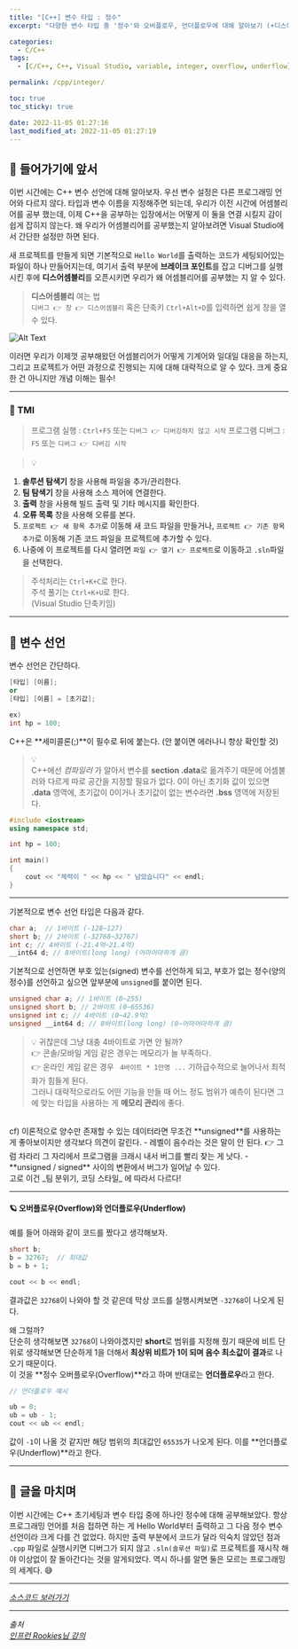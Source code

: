 ```yaml
---
title: "[C++] 변수 타입 : 정수"
excerpt: "다양한 변수 타입 중 '정수'와 오버플로우, 언더플로우에 대해 알아보기 (+디스어셈블리 보는 법)"

categories:
  - C/C++
tags:
  - [C/C++, C++, Visual Studio, variable, integer, overflow, underflow]

permalink: /cpp/integer/

toc: true
toc_sticky: true

date: 2022-11-05 01:27:16
last_modified_at: 2022-11-05 01:27:19
---
```


## 👻 들어가기에 앞서
이번 시간에는 C++ 변수 선언에 대해 알아보자. 우선 변수 설정은 다른 프로그래밍 언어와 다르지 않다. 타입과 변수 이름을 지정해주면 되는데, 우리가 이전 시간에 어셈블리어를 공부 했는데, 이제 C++을 공부하는 입장에서는 어떻게 이 둘을 연결 시킬지 감이 쉽게 잡히지 않는다. 왜 우리가 어셈블리어를 공부했는지 알아보려면 Visual Studio에서 간단한 설정만 하면 된다.   

새 프로젝트를 만들게 되면 기본적으로 ``` Hello World ```를 출력하는 코드가 세팅되어있는 파일이 하나 만들어지는데, 여기서 출력 부분에 **브레이크 포인트**를 잡고 디버그를 실행시킨 후에 **디스어셈블리**를 오픈시키면 우리가 왜 어셈블리어를 공부했는 지 알 수 있다.

> **디스어셈블리** 여는 법   
``` 디버그 👉 창 👉 디스어셈블리 ``` 혹은 단축키 ``` Ctrl+Alt+D ```를 입력하면 쉽게 창을 열 수 있다.

![Alt Text](/assets/images/posts_img/basics/cpp/variable/integer/disassembly.PNG)   

이러면 우리가 이제껏 공부해왔던 어셈블리어가 어떻게 기계어와 일대일 대응을 하는지, 그리고 프로젝트가 어떤 과정으로 진행되는 지에 대해 대략적으로 알 수 있다. 크게 중요한 건 아니지만 개념 이해는 필수!

***

### 🌱 TMI
> 프로그램 실행 : ``` Ctrl+F5 ``` 또는 ``` 디버그 👉 디버깅하지 않고 시작 ```
> 프로그램 디버그 : ``` F5 ``` 또는 ``` 디버그 👉 디버깅 시작 ```

> 💡   
1. **솔루션 탐색기** 창을 사용해 파일을 추가/관리한다.
2. **팀 탐색기** 창을 사용해 소스 제어에 연결한다.
3. **출력** 창을 사용해 빌드 출력 및 기타 메시지를 확인한다.
4. **오류 목록** 창을 사용해 오류를 본다.
5. ``` 프로젝트 👉 새 항목 추가 ```로 이동해 새 코드 파일을 만들거나, ``` 프로젝트 👉 기존 항목 추가 ```로 이동해 기존 코드 파일을 프로젝트에 추가할 수 있다.
6. 나중에 이 프로젝트를 다시 열려면 ``` 파일 👉 열기 👉 프로젝트 ```로 이동하고 ``` .sln ```파일을 선택한다.

> 주석처리는 ``` Ctrl+K+C ```로 한다.   
주석 풀기는 ``` Ctrl+K+U ```로 한다.   
(Visual Studio 단축키임)

***

## 👻 변수 선언
변수 선언은 간단하다.   

```c++
[타입] [이름];
or
[타입] [이름] = [초기값];

ex)
int hp = 100;
```

C++은 **세미콜론(;)**이 필수로 뒤에 붙는다. (안 붙이면 에러나니 항상 확인할 것)

> 💡   
C++에선 _컴파일러_ 가 알아서 변수를 **section .data**로 옮겨주기 때문에 어셈블러와 다르게 따로 공간을 지정할 필요가 없다. 0이 아닌 초기화 값이 있으면 **.data** 영역에, 초기값이 0이거나 초기값이 없는 변수라면 **.bss** 영역에 저장된다.

```c++
#include <iostream>
using namespace std;

int hp = 100;

int main()
{
    cout << "체력이 " << hp << " 남았습니다" << endl;
}
```

***

기본적으로 변수 선언 타입은 다음과 같다.   

```c++
char a;  // 1바이트 (-128~127)
short b; // 2바이트 (-32768~32767)
int c; // 4바이트 (-21.4억~21.4억)
__int64 d; // 8바이트(long long) (어마어마하게 큼)
```

기본적으로 선언하면 부호 있는(signed) 변수를 선언하게 되고, 부호가 없는 정수(양의 정수)를 선언하고 싶으면 앞부분에 ``` unsigned ```를 붙이면 된다.

```c++
unsigned char a; // 1바이트 (0~255)
unsigned short b; // 2바이트 (0~65536)
unsigned int c; // 4바이트 (0~42.9억)
unsigned __int64 d; // 8바이트(long long) (0~어마어마하게 큼)
```

> 💡 귀찮은데 그냥 대충 4바이트로 가면 안 될까?   
👉 콘솔/모바일 게임 같은 경우는 메모리가 늘 부족하다.   
👉 온라인 게임 같은 경우 ``` 4바이트 * 1만명 ...``` 기하급수적으로 늘어나서 최적화가 힘들게 된다.   
그러니 대략적으로라도 어떤 기능을 만들 때 어느 정도 범위가 예측이 된다면 그에 맞는 타입을 사용하는 게 **메모리 관리**에 좋다.   
<br>
cf) 이론적으로 양수만 존재할 수 있는 데이터라면 무조건 **unsigned**를 사용하는 게 좋아보이지만 생각보다 의견이 갈린다.   
- 레벨이 음수라는 것은 말이 안 된다. 👉 그럼 차라리 그 자리에서 프로그램을 크래시 내서 버그를 빨리 찾는 게 낫다.   
- **unsigned / signed** 사이의 변환에서 버그가 일어날 수 있다.   
<br>
고로 이건 _팀 분위기, 코딩 스타일_ 에 따라서 다르다!

***

#### 🪐 오버플로우(Overflow)와 언더플로우(Underflow)
예를 들어 아래와 같이 코드를 짰다고 생각해보자.   

```c++
short b;
b = 32767;  // 최대값
b = b + 1;

cout << b << endl;
```

결과값은 ``` 32768 ```이 나와야 할 것 같은데 막상 코드를 실행시켜보면 ``` -32768 ```이 나오게 된다.   

왜 그럴까?   
단순히 생각해보면 ``` 32768 ```이 나와야겠지만 **short**로 범위를 지정해 줬기 때문에 비트 단위로 생각해보면 단순하게 1을 더해서 **최상위 비트가 1이 되며 음수 최소값이 결과**로 나오기 때문이다.   
이 것을 **정수 오버플로우(Overflow)**라고 하며 반대로는 **언더플로우**라고 한다.   

```c++
// 언더플로우 예시

ub = 0;
ub = ub - 1;
cout << ub << endl;
```

값이 ``` -1 ```이 나올 것 같지만 해당 범위의 최대값인 ``` 65535 ```가 나오게 된다. 이를 **언더플로우(Underflow)**라고 한다.

***

## 👻 글을 마치며
이번 시간에는 C++ 초기세팅과 변수 타입 중에 하나인 정수에 대해 공부해보았다. 항상 프로그래밍 언어를 처음 접하면 하는 게 Hello World부터 출력하고 그 다음 정수 변수 선언이라 크게 다를 건 없었다. 하지만 출력 부분에서 코드가 달라 익숙치 않았던 점과 ``` .cpp ``` 파일로 실행시키면 디버그가 되지 않고 ``` .sln(솔루션 파일) ```로 프로젝트를 재시작 해야 이상없이 잘 돌아간다는 것을 알게되었다. 역시 하나를 알면 둘은 모르는 프로그래밍의 세계다. 😅

***

_[소스코드 보러가기](https://github.com/choi-dan-di/study_cpp/tree/main/variable/integer)_

***

_출처_   
_[인프런 Rookies님 강의](https://inf.run/bje8)_   